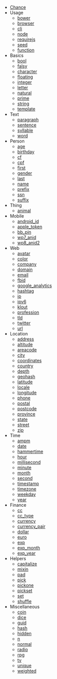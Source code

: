 * [Chance](docs/intro.md)
* Usage
  * [bower](docs/usage/bower.md)
  * [browser](docs/usage/browser.md)
  * [cli](docs/usage/cli.md)
  * [node](docs/usage/node.md)
  * [requirejs](docs/usage/requirejs.md)
  * [seed](docs/usage/seed.md)
  * [function](docs/usage/function.md)
* Basics
  * [bool](docs/basics/bool.md)
  * [falsy](docs/basics/falsy.md)
  * [character](docs/basics/character.md)
  * [floating](docs/basics/floating.md)
  * [integer](docs/basics/integer.md)
  * [letter](docs/basics/letter.md)
  * [natural](docs/basics/natural.md)
  * [prime](docs/basics/prime.md)
  * [string](docs/basics/string.md)
  * [template](docs/basics/template.md)
* Text
  * [paragraph](docs/text/paragraph.md)
  * [sentence](docs/text/sentence.md)
  * [syllable](docs/text/syllable.md)
  * [word](docs/text/word.md)
* Person
  * [age](docs/person/age.md)
  * [birthday](docs/person/birthday.md)
  * [cf](docs/person/cf.md)
  * [cpf](docs/person/cpf.md)
  * [first](docs/person/first.md)
  * [gender](docs/person/gender.md)
  * [last](docs/person/last.md)
  * [name](docs/person/name.md)
  * [prefix](docs/person/prefix.md)
  * [ssn](docs/person/ssn.md)
  * [suffix](docs/person/suffix.md)
* Thing
  * [animal](docs/thing/animal.md)
* Mobile
  * [android_id](docs/mobile/android_id.md)
  * [apple_token](docs/mobile/apple_token.md)
  * [bb_pin](docs/mobile/bb_pin.md)
  * [wp7_anid](docs/mobile/wp7_anid.md)
  * [wp8_anid2](docs/mobile/wp8_anid2.md)
* Web
  * [avatar](docs/web/avatar.md)
  * [color](docs/web/color.md)
  * [company](docs/web/company.md)
  * [domain](docs/web/domain.md)
  * [email](docs/web/email.md)
  * [fbid](docs/web/fbid.md)
  * [google_analytics](docs/web/google_analytics.md)
  * [hashtag](docs/web/hashtag.md)
  * [ip](docs/web/ip.md)
  * [ipv6](docs/web/ipv6.md)
  * [klout](docs/web/klout.md)
  * [profession](docs/web/profession.md)
  * [tld](docs/web/tld.md)
  * [twitter](docs/web/twitter.md)
  * [url](docs/web/url.md)
* Location
  * [address](docs/location/address.md)
  * [altitude](docs/location/altitude.md)
  * [areacode](docs/location/areacode.md)
  * [city](docs/location/city.md)
  * [coordinates](docs/location/coordinates.md)
  * [country](docs/location/country.md)
  * [depth](docs/location/depth.md)
  * [geohash](docs/location/geohash.md)
  * [latitude](docs/location/latitude.md)
  * [locale](docs/location/locale.md)
  * [longitude](docs/location/longitude.md)
  * [phone](docs/location/phone.md)
  * [postal](docs/location/postal.md)
  * [postcode](docs/location/postcode.md)
  * [province](docs/location/province.md)
  * [state](docs/location/state.md)
  * [street](docs/location/street.md)
  * [zip](docs/location/zip.md)
* Time
  * [ampm](docs/time/ampm.md)
  * [date](docs/time/date.md)
  * [hammertime](docs/time/hammertime.md)
  * [hour](docs/time/hour.md)
  * [millisecond](docs/time/millisecond.md)
  * [minute](docs/time/minute.md)
  * [month](docs/time/month.md)
  * [second](docs/time/second.md)
  * [timestamp](docs/time/timestamp.md)
  * [timezone](docs/time/timezone.md)
  * [weekday](docs/time/weekday.md)
  * [year](docs/time/year.md)
* Finance
  * [cc](docs/finance/cc.md)
  * [cc_type](docs/finance/cc_type.md)
  * [currency](docs/finance/currency.md)
  * [currency_pair](docs/finance/currency_pair.md)
  * [dollar](docs/finance/dollar.md)
  * [euro](docs/finance/euro.md)
  * [exp](docs/finance/exp.md)
  * [exp_month](docs/finance/exp_month.md)
  * [exp_year](docs/finance/exp_year.md)
* Helpers
  * [capitalize](docs/helpers/capitalize.md)
  * [mixin](docs/helpers/mixin.md)
  * [pad](docs/helpers/pad.md)
  * [pick](docs/helpers/pick.md)
  * [pickone](docs/helpers/pickone.md)
  * [pickset](docs/helpers/pickset.md)
  * [set](docs/helpers/set.md)
  * [shuffle](docs/helpers/shuffle.md)
* Miscellaneous
  * [coin](docs/miscellaneous/coin.md)
  * [dice](docs/miscellaneous/dice.md)
  * [guid](docs/miscellaneous/guid.md)
  * [hash](docs/miscellaneous/hash.md)
  * [hidden](docs/miscellaneous/hidden.md)
  * [n](docs/miscellaneous/n.md)
  * [normal](docs/miscellaneous/normal.md)
  * [radio](docs/miscellaneous/radio.md)
  * [rpg](docs/miscellaneous/rpg.md)
  * [tv](docs/miscellaneous/tv.md)
  * [unique](docs/miscellaneous/unique.md)
  * [weighted](docs/miscellaneous/weighted.md)

<script type="text/javascript" src="chance.js"></script>
